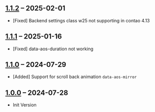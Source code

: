 [//]: <> (
Types of changes
    Added for new Addeds.
    Changed for changes in existing functionality.
    Deprecated for soon-to-be removed Addeds.
    Removed for now removed Addeds.
    Fixed for any bug fixes.
    Security in case of vulnerabilities.
)


## [1.1.2](https://github.com/jedocodes/jedocodes/contao-aos-bundle/tree/1.1.2) – 2025-02-01

- [Fixed] Backend settings class w25 not supporting in contao 4.13

## [1.1.1](https://github.com/jedocodes/jedocodes/contao-aos-bundle/tree/1.1.1) – 2025-01-16

- [Fixed] data-aos-duration not working


## [1.1.0](https://github.com/jedocodes/jedocodes/contao-aos-bundle/tree/1.1.0) – 2024-07-29

- [Added] Support for scroll back animation `data-aos-mirror`


## [1.0.0](https://github.com/jedocodes/jedocodes/contao-aos-bundle/tree/1.0.0) – 2024-07-28

- Init Version

